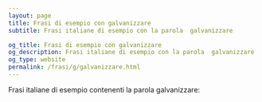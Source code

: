 ```yaml
---
layout: page
title: Frasi di esempio con galvanizzare 
subtitle: Frasi italiane di esempio con la parola  galvanizzare

og_title: Frasi di esempio con galvanizzare 
og_description: Frasi italiane di esempio con la parola  galvanizzare
og_type: website
permalink: /frasi/g/galvanizzare.html
---
```


Frasi italiane di esempio contenenti la parola galvanizzare:


